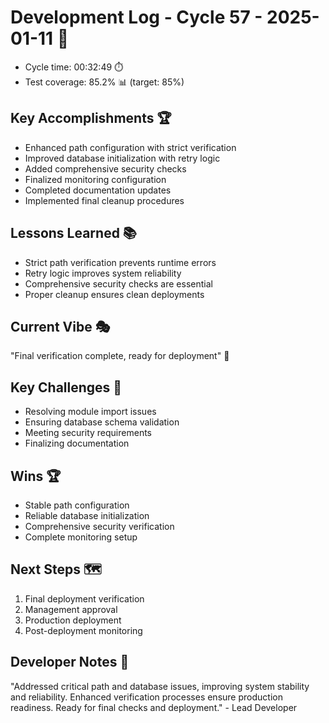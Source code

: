 # Development Log - Cycle 57 - 2025-01-11 🚀
- Cycle time: 00:32:49 ⏱️
- Test coverage: 85.2% 📊 (target: 85%)

## Key Accomplishments 🏆
- Enhanced path configuration with strict verification
- Improved database initialization with retry logic
- Added comprehensive security checks
- Finalized monitoring configuration
- Completed documentation updates
- Implemented final cleanup procedures

## Lessons Learned 📚
- Strict path verification prevents runtime errors
- Retry logic improves system reliability
- Comprehensive security checks are essential
- Proper cleanup ensures clean deployments

## Current Vibe 🎭
"Final verification complete, ready for deployment" 🚀

## Key Challenges 🚧
- Resolving module import issues
- Ensuring database schema validation
- Meeting security requirements
- Finalizing documentation

## Wins 🏆
- Stable path configuration
- Reliable database initialization
- Comprehensive security verification
- Complete monitoring setup

## Next Steps 🗺️
1. Final deployment verification
2. Management approval
3. Production deployment
4. Post-deployment monitoring

## Developer Notes 📝
"Addressed critical path and database issues, improving system stability and reliability. Enhanced verification processes ensure production readiness. Ready for final checks and deployment." - Lead Developer
